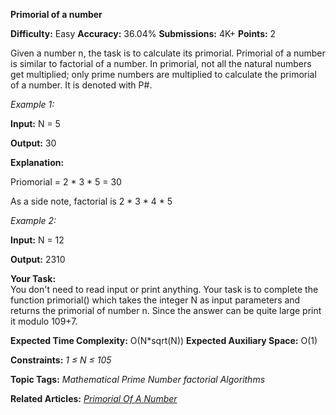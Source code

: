 **Primorial of a number**

**Difficulty:** Easy    **Accuracy:** 36.04%    **Submissions:** 4K+    **Points:** 2

Given a number n, the task is to calculate its primorial. Primorial of a number is similar to factorial of a number. In primorial, not all the natural numbers get multiplied; only prime numbers are multiplied to calculate the primorial of a number. It is denoted with P#.

*Example 1:*

**Input:**
N = 5

**Output:** 30

**Explanation:**

Priomorial = 2 * 3 * 5 = 30

As a side note, factorial is 2 * 3 * 4 * 5
 

*Example 2:*

**Input:**
N = 12

**Output:** 2310

**Your Task:**  
You don't need to read input or print anything. Your task is to complete the function primorial() which takes the integer N as input parameters and returns the primorial of number n. Since the answer can be quite large print it modulo 109+7.

**Expected Time Complexity:** O(N*sqrt(N))
**Expected Auxiliary Space:** O(1)

 

**Constraints:**
*1 ≤ N ≤ 105*

**Topic Tags:**
*Mathematical    Prime Number    factorial   Algorithms*

**Related Articles:**
[*Primorial Of A Number*](https://www.geeksforgeeks.org/primorial-of-a-number/)
